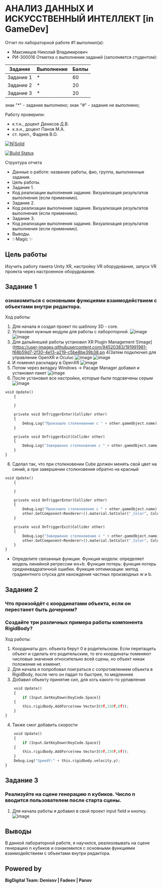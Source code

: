 # АНАЛИЗ ДАННЫХ И ИСКУССТВЕННЫЙ ИНТЕЛЛЕКТ [in GameDev]
Отчет по лабораторной работе #1 выполнил(а):
- Максимцов Николай Владимирович
- РИ-300016
Отметка о выполнении заданий (заполняется студентом):

| Задание | Выполнение | Баллы |
| ------ | ------ | ------ |
| Задание 1 | * | 60 |
| Задание 2 | * | 20 |
| Задание 3 | * | 20 |


знак "*" - задание выполнено; знак "#" - задание не выполнено;

Работу проверили:
- к.т.н., доцент Денисов Д.В.
- к.э.н., доцент Панов М.А.
- ст. преп., Фадеев В.О.

[![N|Solid](https://cldup.com/dTxpPi9lDf.thumb.png)](https://nodesource.com/products/nsolid)

[![Build Status](https://travis-ci.org/joemccann/dillinger.svg?branch=master)](https://travis-ci.org/joemccann/dillinger)

Структура отчета

- Данные о работе: название работы, фио, группа, выполненные задания.
- Цель работы.
- Задание 1.
- Код реализации выполнения задания. Визуализация результатов выполнения (если применимо).
- Задание 2.
- Код реализации выполнения задания. Визуализация результатов выполнения (если применимо).
- Задание 3.
- Код реализации выполнения задания. Визуализация результатов выполнения (если применимо).
- Выводы.
- ✨Magic ✨

## Цель работы
Изучить работу пакета Unity XR, настройку VR оборудования,
запуск VR проекта через настроенное оборудование.

## Задание 1
### ознакомиться с основными функциями взаимодействием с объектами внутри редактора.
Ход работы:
1) Для начала я создал проект по шаблону 3D - core.
2) Установил нужные модули для работы с лабороторной.
![image](https://user-images.githubusercontent.com/94520383/196029235-ac1e938b-5662-456d-aa46-a315b414a5e2.png)
![image](https://user-images.githubusercontent.com/94520383/196029243-2fdc42f0-9890-41bc-a6f3-813b70d608ed.png)
3) Для дальйнешей работы установил XR Plugin Management
![image](https://user-images.githubusercontent.com/94520383/191991981-f68b59d7-2f30-4e13-a219-c5be8be39b38.pn
4)Затем подключил для управление OpenXR и Oculuc
![image](https://user-images.githubusercontent.com/94520383/196050764-4cc929a2-6e74-48a3-8982-1f19f372b6db.png)
![image](https://user-images.githubusercontent.com/94520383/196050772-4605e8da-c44c-4473-9f89-3b0e075c63f5.png)
5) И поменял раскладку в OpenXR 
![image](https://user-images.githubusercontent.com/94520383/196050822-048b31d8-608b-4a11-828e-14777329e248.png)
6) Потом через вкладку Windows -> Pacage Manager добавил и установил пакет
![image](https://user-images.githubusercontent.com/94520383/196052203-5246504f-3d3d-4bdb-b2ce-b060653b90d6.png)
7) После установил все настройки, которые были подсвечены серым
![image](https://user-images.githubusercontent.com/94520383/196052315-a6ede1db-3cf9-47c9-a7a5-9f63fa26cc66.png)
```py
void Update()
    {

    }

    private void OnTriggerEnter(Collider other)
    {
        Debug.Log("Произошло столкновение с " + other.gameObject.name);
    }

    private void OnTriggerExit(Collider other)
    {
        Debug.Log("Завершенно столкновение с " + other.gameObject.name);
    }
}

```
8) Сделал так, что при столкновении Cube должен менять свой цвет на синий, а при завершении столкновения обратно на красный
```py
void Update()
    {

    }

    private void OnTriggerEnter(Collider other)
    {
        Debug.Log("Произошло столкновение с " + other.gameObject.name);
        other.GetComponent<Renderer>().material.SetColor("_Color", Color.blue);
    }

    private void OnTriggerExit(Collider other)
    {
        Debug.Log("Завершенно столкновение с " + other.gameObject.name);
        other.GetComponent<Renderer>().material.SetColor("_Color", Color.red);
    }
}

```
- Определите связанные функции. Функция модели: определяет модель линейной регрессии wx+b. Функция потерь: функция потерь среднеквадратичной ошибки. Функция оптимизации: метод градиентного спуска для нахождения частных производных w и b.


## Задание 2
### Что произойдёт с координатами объекта, если он перестанет быть дочерним?
### Создайте три различных примера работы компонента RigidBody?
Ход работы: 
1) Координаты доч. объекта берут 0 в родительском. Если перетащить объект и сделать его родительским, то его координаты поменяют числовые значения относительно всей сцены, но объект никак положение не изменит.
2) Для начала я попробовал поиграться с сопротивлением объекта в RigidBody, после чего он падал то быстрее, то медленнее 
3) Добавил объекту принятие сил, для хоть какого-то урпавления 
```py
    void Update()
    {
        if (Input.GetKeyDown(KeyCode.Space)}
    {
        this.rigidbody.AddForce(new Vector3(0f,150f,0f));
    }
}
```
4) Также смог добавить скорости
```py
    void Update()
    {
        if (Input.GetKeyDown(KeyCode.Space)}
    {
        this.rigidbody.AddForce(new Vector3(0f,150f,0f));
    }
    Debug.Log("SpeedY:" + this.rigidbody.velocity.y);
}

```
## Задание 3
### Реализуйте на сцене генерацию n кубиков. Число n вводится пользователем после старта сцены.
1) Для начала работы я добавил в свой проект input field и кнопку.
![image](https://user-images.githubusercontent.com/94520383/192143670-2a602c8a-bf91-4ad0-bb51-9cbfad8ca9fb.png)

## Выводы
В данной лабораторной работе, я научился, реализовывать на сцене генерацию n кубиков и ознакомился с основными функциями взаимодействием с объектами внутри редактора.

## Powered by

**BigDigital Team: Denisov | Fadeev | Panov**
